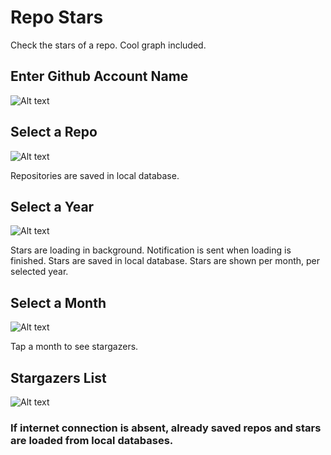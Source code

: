 # Repo Stars

Check the stars of a repo. Cool graph included.

## Enter Github Account Name

![Alt text](screenshots/start.png?raw=true "Start")

## Select a Repo

![Alt text](screenshots/repos.png?raw=true "Repo List")

Repositories are saved in local database.

## Select a Year

![Alt text](screenshots/stars_loaded.png?raw=true "Stars Loaded")

Stars are loading in background. Notification is sent when loading is finished. Stars are saved in local database.
Stars are shown per month, per selected year.

## Select a Month 

![Alt text](screenshots/stars_one_year.png?raw=true "Month Select")

Tap a month to see stargazers.

## Stargazers List

![Alt text](screenshots/stars_one_month.png?raw=true "Stargazers List")

### If internet connection is absent, already saved repos and stars are loaded from local databases.





